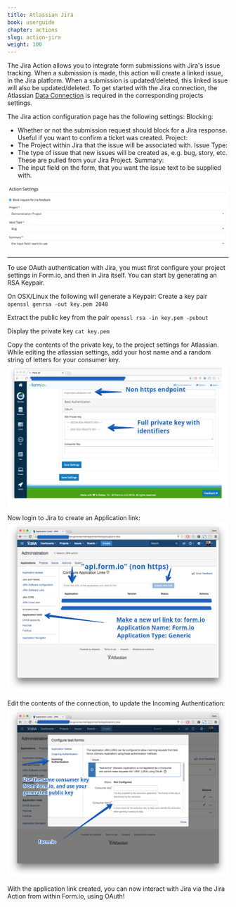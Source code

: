 ```yaml
---
title: Atlassian Jira
book: userguide
chapter: actions
slug: action-jira
weight: 100
---
```


The Jira Action allows you to integrate form submissions with Jira's issue tracking. When a submission is made, this action will create a linked issue, in the Jira platform. When a submission is updated/deleted, this linked issue will also be updated/deleted. To get started with the Jira connection, the Atlassian [Data Connection](#settings-project) is required in the corresponding projects settings.

The Jira action configuration page has the following settings:
Blocking:
  - Whether or not the submission request should block for a Jira response. Useful if you want to confirm a ticket was created.
Project:
  -  The Project within Jira that the issue will be associated with.
Issue Type:
  - The type of issue that new issues will be created as, e.g. bug, story, etc. These are pulled from your Jira Project.
Summary:
  - The input field on the form, that you want the issue text to be supplied with.

![](/assets/img/action-jira-settings.png)

---

To use OAuth authentication with Jira, you must first configure your project settings in Form.io, and then in Jira itself. You can start by generating an RSA Keypair.

On OSX/Linux the following will generate a Keypair:
Create a key pair
`openssl genrsa -out key.pem 2048`

Extract the public key from the pair
`openssl rsa -in key.pem -pubout`

Display the private key
`cat key.pem`

Copy the contents of the private key, to the project settings for Atlassian. While editing the atlassian settings, add your host name and a random string of letters for your consumer key.
![](/assets/img/jira-formio.png)

Now login to Jira to create an Application link:
![](/assets/img/action-jira-oauth1.png)

Edit the contents of the connection, to update the Incoming Authentication:
![](/assets/img/action-jira-oauth2.png)

With the application link created, you can now interact with Jira via the Jira Action from within Form.io, using OAuth!
